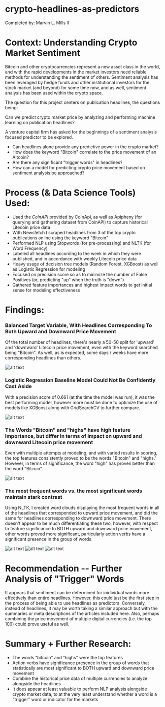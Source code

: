 # crypto-headlines-as-predictors

Completed by: Marvin L. Mills II


#  Context: Understanding Crypto Market Sentiment 

Bitcoin and other cryptocurrencies represent a new asset class in the world, and with the rapid developments in the market investors need reliable methods for understanding the sentiment of others. Sentiment analysis has been leveraged by hedge funds and other institutional investors for the stock market (and beyond) for some time now, and as well, sentiment analysis has been used within the crypto space.

The question for this project centers on publication headlines, the questions being:

Can we predict crypto market price by analyzing and performing machine learning on publication headlines?

A venture capital firm has asked for the beginnings of a sentiment analysis focused predictor to be explored.

<ul>
    <li>Can headlines alone provide any predictive power in the crypto market?</li>
    <li>How does the keyword "Bitcoin" correlate to the price movement of an Altcoin?</li>
    <li>Are there any significant "trigger words" in headlines?</li>
    <li>How can a model for predicting crypto price movement based on sentiment analysis be approached?</li>
</ul>


# Process (& Data Science Tools) Used:


<ul>
    <li>Used the <i>CoinAPI</i> provided by CoinApi, as well as Apipheny (for querying and gathering dataset from CoinAPI) to capture historical Litecoin price data</li>
    <li>With Newsfetch I scraped headlines from 3 of the top crypto publications online using the keyword "Bitcoin"</li>
    <li>Performed NLP using Stopwords (for pre-processing) and NLTK (for Word Frequency)</li>
    <li>Labeled all headlines according to the week in which they were published, and in accordance with weekly Litecoin price data</li>
    <li>Heavy usage of decision tree models (Random Forest, XGBoost) as well as Logistic Regression for modeling</li>
    <li>Focused on precision score so as to minimize the number of False Positives (or, predicting "up" when the truth is "down")</li>
    <li>Gathered feature importances and highest impact words to get initial sense for modeling effectiveness</li>
</ul>


# Findings:


### Balanced Target Variable, With Headlines Corresponding To Both Upward and Downward Price Movement

Of the total number of headlines, there's nearly a 50-50 split for 'upward' and 'downward' Litecoin price movement, even with the keyword searched being "Bitcoin". As well, as is expected, some days / weeks have more corresponding headlines than others.

![alt text](https://github.com/emel333/crypto-headlines-as-predictors/blob/main/all_other_files/graphics/data_frame_crypto_market_headlines.JPG "Litecoin Price Movement Aligned With Headlines")


### Logistic Regression Baseline Model Could Not Be Confidently Cast Aside

With a precision score of 0.661 (at the time the model was run), it was the best performing model, however more must be done to optimize the use of models like XGBoost along with GridSearchCV to further compare.

![alt text](https://github.com/emel333/crypto-headlines-as-predictors/blob/main/all_other_files/graphics/baseline_model_logreg.JPG "Baseline Model: Logistic Regression")



### The Words "Bitcoin" and "highs" have high feature importance, but differ in terms of impact on upward and downward Litecoin price movement

Even with multiple attempts at modeling, and with varied results in scoring, the top features consistently proved to be the words "Bitcoin" and "highs." However, in terms of significance, the word "high" has proven better than the word "Bitcoin".

![alt text](https://github.com/emel333/crypto-headlines-as-predictors/blob/main/all_other_files/graphics/feature_importances_capstone.JPG "Random Forest Modeling: Feature Importances")



### The most frequent words vs. the most significant words maintain stark contrast

Using NLTK, I created word clouds displaying the most frequent words in all of the headlines that corresponded to upward price movement, and did the same for headlines corresponding to downward price movement. There doesn't appear to be much differentiating these two, however, with respect to feature significance to BOTH upward and downward price movement, other words proved more significant, particularly action verbs have a significant presence in the group of words.


![alt text](https://github.com/emel333/crypto-headlines-as-predictors/blob/main/all_other_files/graphics/freq_words_price_up.JPG "Vectors Associated Most Frequently With Upward Price Movement")
![alt text](https://github.com/emel333/crypto-headlines-as-predictors/blob/main/all_other_files/graphics/freq_words_price_down.JPG "Vectors Associated Most Frequently With Downward Price Movement")
![alt text](https://github.com/emel333/crypto-headlines-as-predictors/blob/main/all_other_files/graphics/essential_words_for_prediction.JPG "Words With Most Impact On BOTH Upward & Downard Price Movement")



# Recommendation -- Further Analysis of "Trigger" Words

It appears that sentiment can be determined for inidividual words more effectively than entire headlines. However, this could just be the first step in the process of being able to use headlines as predictors. Conversely, instead of headlines, it may be worth taking a similar approach but with the summaries or meta descriptions of the articles included here. Also, perhaps combining the price movement of multiple digital currencies (i.e. the top 100) could prove useful as well.



# Summary + Further Research:


<ul>
    <li>The words "bitcoin" and "highs" were the top features</li>
    <li>Action verbs have significance presence in the group of words that statistically are most significant to BOTH upward and downward price movement</li>
    <li>Combine the historical price data of multiple currencies to analyze alongside the headlines</li>
    <li>It does appear at least valuable to perform NLP analysis alongside crypto market data, to at the very least understand whether a word is a "trigger" word or indicator for the markets</li>
</ul>